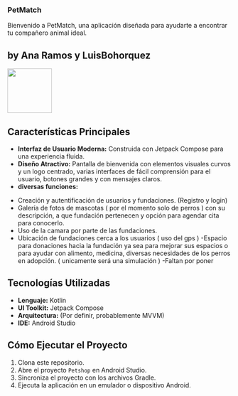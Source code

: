 ### PetMatch ###

Bienvenido a PetMatch, una aplicación diseñada para ayudarte a encontrar tu compañero animal ideal.

## by Ana Ramos y LuisBohorquez
<img src="fotoanar.jpg" width="100">


##  Características Principales

*   **Interfaz de Usuario Moderna:** Construida con Jetpack Compose para una experiencia fluida.
*   **Diseño Atractivo:** Pantalla de bienvenida con elementos visuales curvos y un logo centrado, varias interfaces de fácil comprensión para el usuario, botones grandes y con mensajes claros.
*  **diversas funciones:** 
- Creación y autentificación de usuarios y fundaciones. (Registro y login)
- Galería de fotos de mascotas ( por el momento solo de perros ) con su descripción, a que fundación pertenecen y opción para agendar cita para conocerlo.
- Uso de la camara por parte de las fundaciones.
- Ubicación de fundaciones cerca a los usuarios ( uso del gps )
-Espacio para donaciones hacia la fundación ya sea para mejorar sus espacios o para ayudar con alimento, medicina, diversas necesidades de los perros en adopción. ( unicamente será una simulación ) 
-Faltan por poner
## Tecnologías Utilizadas

*   **Lenguaje:** Kotlin
*   **UI Toolkit:** Jetpack Compose
*   **Arquitectura:** (Por definir, probablemente MVVM)
*   **IDE:** Android Studio

##  Cómo Ejecutar el Proyecto

1.  Clona este repositorio.
2.  Abre el proyecto `Petshop` en Android Studio.
3.  Sincroniza el proyecto con los archivos Gradle.
4.  Ejecuta la aplicación en un emulador o dispositivo Android.
